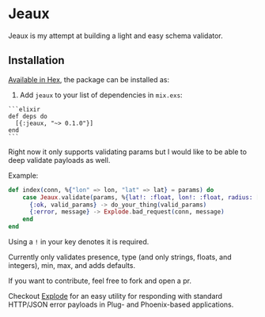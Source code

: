 # Jeaux

Jeaux is my attempt at building a light and easy schema validator.

## Installation

[Available in Hex](https://hex.pm/packages/jeaux), the package can be installed as:

  1. Add `jeaux` to your list of dependencies in `mix.exs`:

    ```elixir
    def deps do
      [{:jeaux, "~> 0.1.0"}]
    end
    ```

Right now it only supports validating params but I would like to be able to deep validate payloads as well.

Example:

```elixir
def index(conn, %{"lon" => lon, "lat" => lat} = params) do
    case Jeaux.validate(params, %{lat!: :float, lon!: :float, radius: [field: :integer, default: 100, min: 1, max: 100]}) do
      {:ok, valid_params} -> do_your_thing(valid_params)
      {:error, message} -> Explode.bad_request(conn, message)
    end
end
```

Using a `!` in your key denotes it is required.

Currently only validates presence, type (and only strings, floats, and integers), min, max, and adds defaults.

If you want to contribute, feel free to fork and open a pr.

Checkout [Explode](https://github.com/pkinney/explode) for an easy utility for responding with standard HTTP/JSON error payloads in Plug- and Phoenix-based applications.

